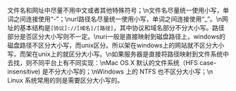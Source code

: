 文件名和网址中尽量不用中文或者其他特殊符号；\n文件名尽量统一使用小写，单词之间连接使用“-”；\nurl路径名尽量统一使用小写，单词之间连接使用“_”。\n网址的基本结构是`[协议]://[域名]/[路径]`，其中协议和域名部分不分大小写。路径部分是否区分大小写则不一定。\nuri一般是直接映射到磁盘路径上，windows的磁盘路径不区分大小写，而unix区分。所以架在windows上的网站就不区分大小写，而架在unix上的就区分大小写。\n如果服务器是直接将路径映射到文件系统中去找，则不同平台上有不同实现：\nMac OS X 默认的文件系统（HFS case-insensitive) 是不分大小写的；\nWindows 上的 NTFS 也不区分大小写；\n Linux 系统常用的则是需要区分大小写的。
        
